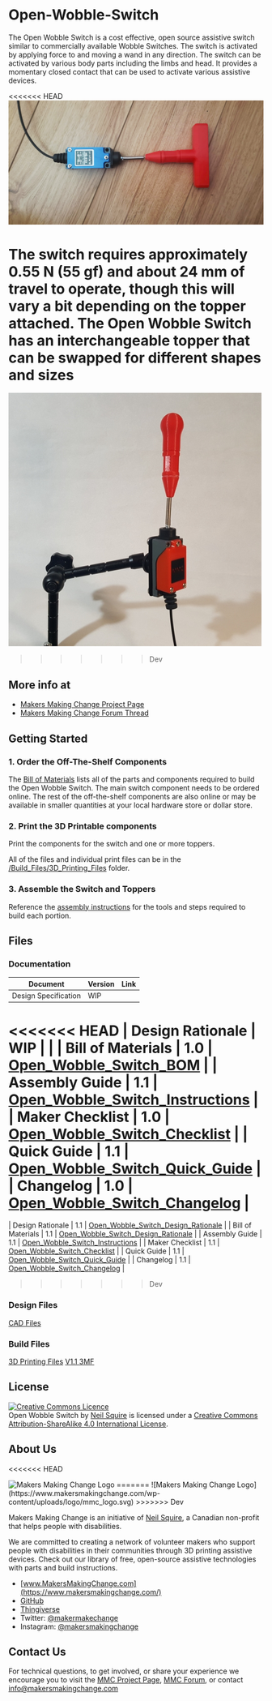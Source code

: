# Open-Wobble-Switch
The Open Wobble Switch is a cost effective, open source assistive switch similar to commercially available Wobble Switches. The switch is activated by applying force to and moving a wand in any direction. The switch can be activated by various body parts including the limbs and head. It provides a momentary closed contact that can be used to activate various assistive devices.

<<<<<<< HEAD
![Open Wobble Switch](Photos/Wobble_Tee.jpg)

The switch requires approximately 0.55 N (55 gf) and about 24 mm of travel to operate, though this will vary a bit depending on the topper attached. The Open Wobble Switch has an interchangeable topper that can be swapped for different shapes and sizes
=======
![Open Wobble Switch](Photos/OWS_Ball_500.jpg)
>>>>>>> Dev

## More info at
- [Makers Making Change Project Page](https://www.makersmakingchange.com/project/open-wobble-switch/)
- [Makers Making Change Forum Thread](https://forum.makersmakingchange.com/t/open-source-wobble-switch/271)


## Getting Started

### 1. Order the Off-The-Shelf Components

The [Bill of Materials](/Documentation/Open_Wobble_Switch_BOM.xlsx) lists all of the parts and components required to build the Open Wobble Switch. The main switch component needs to be ordered online. The rest of the off-the-shelf components are also online or may be available in smaller quantities at your local hardware store or dollar store.


### 2. Print the 3D Printable components

Print the components for the switch and one or more toppers.

All of the files and individual print files can be in the [/Build_Files/3D_Printing_Files](/Build_Files/3D_Printing/) folder.

### 3. Assemble the Switch and Toppers

Reference the [assembly instructions](/Documentation/Open_Wobble_Switch_Instructions_v1.1.pdf) for the tools and steps required to build each portion.

## Files
### Documentation
| Document             | Version | Link |
|----------------------|---------|------|
| Design Specification | WIP     |      |
<<<<<<< HEAD
| Design Rationale     | WIP     |      |
| Bill of Materials    | 1.0     | [Open_Wobble_Switch_BOM](/Documentation/Open_Wobble_Switch_BOM.xlsx)      |
| Assembly Guide       | 1.1     | [Open_Wobble_Switch_Instructions](/Documentation/Open_Wobble_Switch_Instructions_v1.1.pdf)     |
| Maker Checklist      | 1.0     | [Open_Wobble_Switch_Checklist](/Documentation/Open_Wobble_Switch_Checklist_v1.0.pdf)     |
| Quick Guide           | 1.1     |  [Open_Wobble_Switch_Quick_Guide](/Documentation/Open_Wobble_Switch_Quick_Guide_v1.1.pdf)    |
| Changelog              | 1.0    |  [Open_Wobble_Switch_Changelog](/Documentation/Open_Wobble_Switch_Changelog_v1.0.pdf)     |
=======
| Design Rationale     | 1.1     | [Open_Wobble_Switch_Design_Rationale](/Documentation/Open_Wobble_Switch_Design_Rationale_v1.1.pdf)     |
| Bill of Materials    | 1.1     | [Open_Wobble_Switch_Design_Rationale](/Documentation/Open_Wobble_Switch_BOM_v1.1.xlsx)     |
| Assembly Guide       | 1.1    | [Open_Wobble_Switch_Instructions](/Documentation/Open_Wobble_Switch_Instructions_v1.0.pdf)     |
| Maker Checklist      | 1.1     | [Open_Wobble_Switch_Checklist](/Documentation/Open_Wobble_Switch_Checklist_v1.0.pdf)     |
| Quick Guide           | 1.1     |  [Open_Wobble_Switch_Quick_Guide](/Documentation/Open_Wobble_Switch_Quick_Guide_v1.0.pdf)    |
| Changelog              | 1.1    |  [Open_Wobble_Switch_Changelog](/Documentation/Open_Wobble_Switch_Changelog_v1.1.pdf)     |
>>>>>>> Dev

### Design Files
[CAD Files](/Design_Files)

### Build Files
[3D Printing Files](/Build_Files/3D_Printing)
[V1.1 3MF](/Build_Files/3D_Printing/OWS_All_v1.1.3mf)

## License
<a rel="license" href="http://creativecommons.org/licenses/by-sa/4.0/"><img alt="Creative Commons Licence" style="border-width:0" src="https://i.creativecommons.org/l/by-sa/4.0/88x31.png" /></a><br /><span xmlns:dct="http://purl.org/dc/terms/" property="dct:title">Open Wobble Switch</span> by <a xmlns:cc="http://creativecommons.org/ns#" href="www.makersmakingchange.com" property="cc:attributionName" rel="cc:attributionURL">Neil Squire</a> is licensed under a <a rel="license" href="http://creativecommons.org/licenses/by-sa/4.0/">Creative Commons Attribution-ShareAlike 4.0 International License</a>.


## About Us
<<<<<<< HEAD

<img src="https://www.makersmakingchange.com/wp-content/uploads/logo/mmc_logo.svg" width="500" alt="Makers Making Change Logo">
=======
![Makers Making Change Logo](https://www.makersmakingchange.com/wp-content/uploads/logo/mmc_logo.svg)
>>>>>>> Dev

Makers Making Change is an initiative of [Neil Squire](https://www.neilsquire.ca/), a Canadian non-profit that helps people with disabilities.

We are committed to creating a network of volunteer makers who support people with disabilities in their communities through 3D printing assistive devices. Check out our library of free, open-source assistive technologies with parts and build instructions.

 - [www.MakersMakingChange.com](https://www.makersmakingchange.com/)
 - [GitHub](https://github.com/makersmakingchange)
 - [Thingiverse](https://www.thingiverse.com/makersmakingchange/about)
 - Twitter: [@makermakechange](https://twitter.com/makermakechange)
 - Instagram: [@makersmakingchange](https://www.instagram.com/makersmakingchange)

## Contact Us

For technical questions, to get involved, or share your experience we encourage you to visit the [MMC Project Page]( https://www.makersmakingchange.com/project), [MMC Forum](https://forum.makersmakingchange.com), or contact info@makersmakingchange.com
